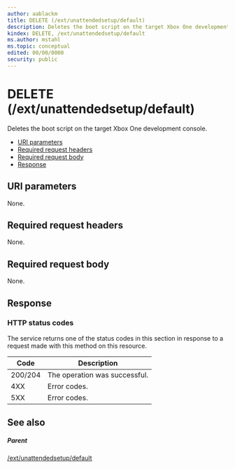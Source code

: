 ```yaml
---
author: aablackm
title: DELETE (/ext/unattendedsetup/default)
description: Deletes the boot script on the target Xbox One development console.
kindex: DELETE, /ext/unattendedsetup/default
ms.author: mstahl
ms.topic: conceptual
edited: 00/00/0000
security: public
---
```


# DELETE (/ext/unattendedsetup/default)
Deletes the boot script on the target Xbox One development console.   
   *  [URI parameters](#ID4EX)  
   *  [Required request headers](#ID4E5)  
   *  [Required request body](#ID4EFB)  
   *  [Response](#ID4EMB)  

 
<a id="ID4EX"></a>

   

## URI parameters  
   
  
None.   
  
<a id="ID4E5"></a>

   

## Required request headers  
   
  
None.   
  
<a id="ID4EFB"></a>

   

## Required request body   
   
  
None.   
  
<a id="ID4EMB"></a>

   

## Response  
 
<a id="ID4ESB"></a>

   

### HTTP status codes   
   
  
The service returns one of the status codes in this section in response to a request made with this method on this resource.   
   

| Code| Description| 
| --- | --- | 
| 200/204| The operation was successful.| 
| 4XX| Error codes. | 
| 5XX| Error codes. | 

   
<a id="ID4EZC"></a>

   

## See also  
 
<a id="ID4E2C"></a>

   

##### Parent  
 [/ext/unattendedsetup/default](uri-extunattendedsetupdefault.md)

   